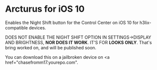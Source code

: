 # Arcturus for iOS 10
Enables the Night Shift button for the Control Center on iOS 10 for h3lix-compatible devices.

DOES NOT ENABLE THE NIGHT SHIFT OPTION IN SETTINGS->DISPLAY AND BRIGHTNESS, **NOR DOES IT WORK**. IT'S FOR **LOOKS ONLY**. That's bring worked on, and will be published soon.

You can download this on a jailbroken device on <a href="chasefromm17.yourepo.com"</a>.
